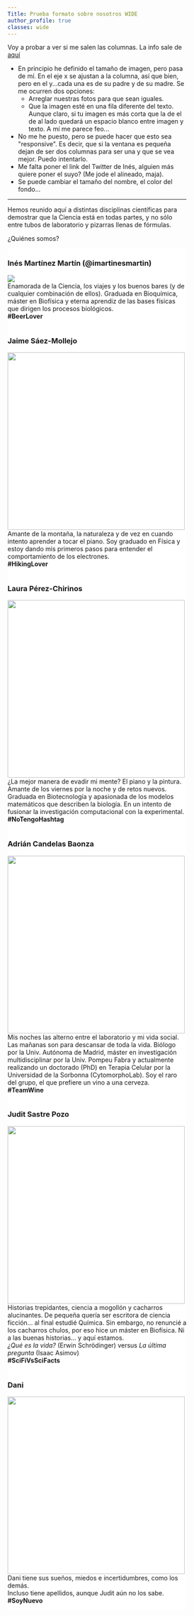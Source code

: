 ```yaml
---
Title: Prueba formato sobre nosotros WIDE
author_profile: true
classes: wide
---
```



Voy a probar a ver si me salen las columnas.
La info sale de [aquí](https://www.w3schools.com/howto/howto_css_two_columns.asp)
* En principio he definido el tamaño de imagen, pero pasa de mí. En el eje x se ajustan a la columna, así que bien, pero en el y...cada una es de su padre y de su madre. Se me ocurren dos opciones:
    * Arreglar nuestras fotos para que sean iguales.
    * Que la imagen esté en una fila diferente del texto. Aunque claro, si tu imagen es más corta que la de el de al lado quedará un espacio blanco entre imagen y texto. A mí me parece feo...
* No me he puesto, pero se puede hacer que esto sea "responsive". Es decir, que si la ventana es pequeña dejan de ser dos columnas para ser una y que se vea mejor. Puedo intentarlo. 
* Me falta poner el link del Twitter de Inés, alguien más quiere poner el suyo? (Me jode el alineado, maja). 
* Se puede cambiar el tamaño del nombre, el color del fondo...

---
Hemos reunido aquí a distintas disciplinas científicas para demostrar que la Ciencia está en todas partes, y no sólo entre tubos de laboratorio y pizarras llenas de fórmulas.

¿Quiénes somos?

<html>
<head>
<meta name="viewport" content="width=device-width, initial-scale=1">
<style>
* {
  box-sizing: border-box;
}

/* Create two equal columns that floats next to each other */
.column {
  float: left;
  width: 50%;
  padding: 10px;
}

/* Clear floats after the columns */
.row:after {
  content: "";
  display: table;
  clear: both;
}
</style>
</head>
<body>


<div class="row">
  <div class="column" style="background-color:#FFFFFF;">
    <h3> Inés Martínez Martín (@imartinesmartin)</h3>
    <p><img src="https://https://github.com/JuditSastre/test_blog/blob/master/assets/images/ines1.jpg"><br>Enamorada de la Ciencia, los viajes y los buenos bares (y de cualquier combinación de ellos). Graduada en Bioquímica, máster en Biofísica y eterna aprendiz de las bases físicas que dirigen los procesos biológicos.<br> <b>#BeerLover</b></p>
  </div>
  <div class="column" style="background-color:#FFFFFF;">
    <h3>Jaime Sáez-Mollejo</h3>
    <p><img src="https://pbs.twimg.com/profile_images/1179599250511941632/BS42kpBO_400x400.jpg" width="400" height="400"><br>Amante de la montaña, la naturaleza y de vez en cuando intento aprender a tocar el piano. Soy graduado en Física y estoy dando   mis primeros pasos para entender el comportamiento de los electrones.<br><b>#HikingLover</b></p>
  </div>
</div>
<div class="row">
  <div class="column" style="background-color:#FFFFFF;">
    <h3>Laura Pérez-Chirinos</h3>
    <p><img src="https://upload.wikimedia.org/wikipedia/commons/b/bc/Laura_Dern_Deauville_2017.jpg" width="400" height="400"><br>¿La mejor manera de evadir mi mente? El piano y la pintura. Amante de los viernes por la noche y de retos nuevos.<br>Graduada en Biotecnología y apasionada de los modelos matemáticos que describen la biología. En un intento de fusionar la investigación computacional con la experimental.<br><b>#NoTengoHashtag</b></p>
  </div>
  <div class="column" style="background-color:#FFFFFF;">
    <h3>Adrián Candelas Baonza</h3>
    <p><img src="https://vignette.wikia.nocookie.net/liverpoolfc/images/2/24/Adrian2019.jpeg/revision/latest?cb=20190807042615" width="400" height="400"><br>Mis noches las alterno entre el laboratorio y mi vida social. Las mañanas son para descansar de toda la vida. Biólogo por la Univ. Autónoma de Madrid, máster en investigación multidisciplinar por la Univ. Pompeu Fabra y actualmente realizando un doctorado (PhD) en Terapia Celular por la Universidad de la Sorbonna (CytomorphoLab). Soy el raro del grupo, el que prefiere un vino a una cerveza.<b><br>#TeamWine</b></p>
  </div>
</div>
<div class="row">
  <div class="column" style="background-color:#FFFFFF;">
    <h3>Judit Sastre Pozo</h3>
    <p><img src="https://pbs.twimg.com/profile_images/1073854970242482176/b9tzmCUY_400x400.jpg" width="400" height="400"><br>Historias trepidantes, ciencia a mogollón y cacharros alucinantes. De pequeña quería ser escritora de ciencia ficción… al final estudié Química. Sin embargo, no renuncié a los cacharros chulos, por eso hice un máster en Biofísica. Ni a las buenas historias… y aquí estamos.<br><i>¿Qué es la vida?</i> (Erwin Schrödinger) versus <i>La última pregunta</i> (Isaac Asimov)<br><b>#SciFiVsSciFacts</b></p>
  </div>
  <div class="column" style="background-color:#FFFFFF;">
    <h3>Dani</h3>
    <p><img src="https://imagenes.20minutos.es/files/image_656_370/files/fp/uploads/imagenes/2020/03/25/el-acator-dani-rovira.r_d.2572-581.jpeg" width="400" height="400"><br>Dani tiene sus sueños, miedos e incertidumbres, como los demás.<br>Incluso tiene apellidos, aunque Judit aún no los sabe. <b>#SoyNuevo</b></p>
  </div>
</div>

</body>
</html>
